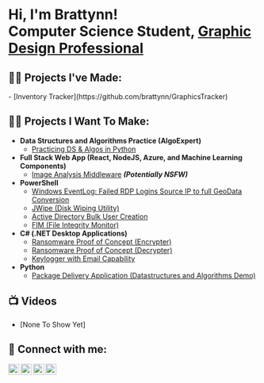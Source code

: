 <h1>Hi, I'm Brattynn! <br/><a>Computer Science Student</a>, <a href="https://www.linkedin.com/in/brattynn/">Graphic Design Professional</a>

<h2>👨‍💻 Projects I've Made:</h2>
- [Inventory Tracker](https://github.com/brattynn/GraphicsTracker)

<h2>👨‍💻 Projects I Want To Make:</h2>

- <b>Data Structures and Algorithms Practice (AlgoExpert)</b>
  - [Practicing DS & Algos in Python](https://github.com/joshmadakor1/Algorithms-Practice)
- <b>Full Stack Web App (React, NodeJS, Azure, and Machine Learning Components)</b>
  - [Image Analysis Middleware](https://github.com/joshmadakor1/4chan-Image-Analysis-Middleware-C964) <b><i>(Potentially NSFW)</b></i>
- <b>PowerShell</b>
  - [Windows EventLog: Failed RDP Logins Source IP to full GeoData Conversion](https://github.com/joshmadakor1/Sentinel-Lab)
  - [JWipe (Disk Wiping Utility)](https://github.com/joshmadakor1/Jwipe.PowerShell)
  - [Active Directory Bulk User Creation](https://github.com/joshmadakor1/AD_PS)
  - [FIM (File Integrity Monitor)](https://github.com/joshmadakor1/PowerShell-Integrity-FIM)
- <b>C# (.NET Desktop Applications)</b>
  - [Ransomware Proof of Concept (Encrypter)](https://github.com/joshmadakor1/EncrypterPOC)
  - [Ransomware Proof of Concept (Decrypter)](https://github.com/joshmadakor1/DecrypterPOC)
  - [Keylogger with Email Capability](https://github.com/joshmadakor1/Key-Logger-With-Email)
- <b>Python</b>
  - [Package Delivery Application (Datastructures and Algorithms Demo)](https://github.com/joshmadakor1/Package-Delivery-Pathfinding-Algorithm)

<h2>📺 Videos</h2>

- [None To Show Yet]

<h2> 🤳 Connect with me:</h2>

[<img align="left" alt="Brattynn | YouTube" width="22px" src="https://cdn.jsdelivr.net/npm/simple-icons@v3/icons/youtube.svg" />][youtube]
[<img align="left" alt="Brattynn | Twitter" width="22px" src="https://cdn.jsdelivr.net/npm/simple-icons@v3/icons/twitter.svg" />][twitter]
[<img align="left" alt="Brattynn | LinkedIn" width="22px" src="https://cdn.jsdelivr.net/npm/simple-icons@v3/icons/linkedin.svg" />][linkedin]
[<img align="left" alt="Brattynn | Instagram" width="22px" src="https://cdn.jsdelivr.net/npm/simple-icons@v3/icons/instagram.svg" />][instagram]

[twitter]: https://twitter.com/brattynn
[youtube]: https://www.youtube.com/c/brattynn
[instagram]: https://www.instagram.com/brattynn/
[linkedin]: https://linkedin.com/in/brattynn
